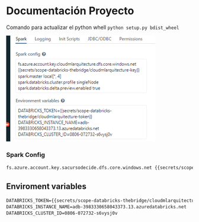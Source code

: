 # Documentación Proyecto

Comando para actualizar el python whell `python setup.py bdist_wheel`

![img.png](img/img.png)

### Spark Config

````txt
fs.azure.account.key.sacursodecide.dfs.core.windows.net {{secrets/scope-isoto/storage-access-key}}
````

## Enviroment variables 

````txt
DATABRICKS_TOKEN={{secrets/scope-databricks-thebridge/cloudmlarquitecture-token}}
DATABRICKS_INSTANCE_NAME=adb-3983330658043373.13.azuredatabricks.net
DATABRICKS_CLUSTER_ID=0806-072732-s6vysj0v
````